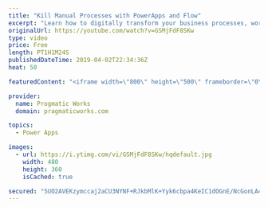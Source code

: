 ```yaml
---
title: "Kill Manual Processes with PowerApps and Flow"
excerpt: "Learn how to digitally transform your business processes, workflows and kill manual paperwork with PowerApps and Flow.  Need beautiful apps and reports built for your organization? Pragmatic Works can help you with our shared development service. http://www.powerplatformpros.com"
originalUrl: https://youtube.com/watch?v=GSMjFdF8SKw
type: video
price: Free
length: PT1H1M24S
publishedDateTime: 2019-04-02T22:34:36Z
heat: 50

featuredContent: "<iframe width=\"800\" height=\"500\" frameborder=\"0\" src=\"https://www.youtube.com/embed/GSMjFdF8SKw\" allow=\"accelerometer; autoplay; encrypted-media; gyroscope; picture-in-picture\" allowfullscreen></iframe>"

provider:
  name: Progmatic Works
  domain: pragmaticworks.com

topics:
  - Power Apps

images:
  - url: https://i.ytimg.com/vi/GSMjFdF8SKw/hqdefault.jpg
    width: 480
    height: 360
    isCached: true

secured: "5UO2AVEKzymccaj2aCU3NYNF+RJkbMlK+Yyk6cbpa4KeIC1dOGnE/NcGonLA4O5Ck3U+Jk4dRqoxl+NNsKBhJohwTaZKt4NPrpv/WGT+yeJG3E0taDnP0l5btbzTTOrTqFeqYpQ69t/1rwiBSZFcPcN2V0oqGm/wZJWEu4NOIKmRxwH+DIobTUyd3ufh/pEF4FLFtGDRYXb+z4qcirWi+Mdh/NGiODM5GFuPx1edvP4laMjAHWCrNyM0Jk9G4SgZnqi/x/M+Buj0dRWOfkOSZqWCc4PraZcDFwXcmXt5ZS1kibMQiShDo8ZGECnpD35tNy89GsyvktnKaNh2InJ76hBwrRGeVMBrn6eMGMy+Mexwpato7DFPH66FIUxpxs6yZ3k6W1q7RuQPMNBy1nWCwtSTrWGwA+SwKEe3kfsMUSo=;JkbXTHHyV2e5JwBB6pKPXg=="
---
```


